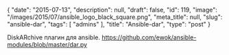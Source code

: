 {
    "date": "2015-07-13",
    "description": null,
    "draft": false,
    "id": 119,
    "image": "/images/2015/07/ansible_logo_black_square.png",
    "meta_title": null,
    "slug": "ansible-dar",
    "tags": [
        "admins"
    ],
    "title": "Ansible-dar",
    "type": "post"
}


DiskARchive плагин для ansible.
https://github.com/ewok/ansible-modules/blob/master/dar.py
